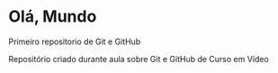 # Olá, Mundo
 Primeiro repositorio de Git e GitHub

 Repositório criado durante aula sobre Git e GitHub de Curso em Vídeo
